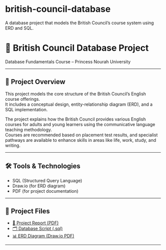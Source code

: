 # british-council-database
A database project that models the British Council’s course system using ERD and SQL.
# 🏫 British Council Database Project  
Database Fundamentals Course – Princess Nourah University

---

## 🧠 Project Overview

This project models the core structure of the British Council’s English course offerings.  
It includes a conceptual design, entity-relationship diagram (ERD), and a SQL implementation.  

The project explains how the British Council provides various English courses for adults and young learners using the communicative language teaching methodology.  
Courses are recommended based on placement test results, and specialist pathways are available to enhance skills in areas like life, work, study, and writing.

---

## 🛠️ Tools & Technologies

- SQL (Structured Query Language)  
- Draw.io (for ERD diagram)  
- PDF (for project documentation)

---

## 📄 Project Files

- [📄 Project Report (PDF)](british-council-report.pdf)  
- [🗂️ Database Script (.sql)](british-council-database.sql)  
- [📊 ERD Diagram (Draw.io PDF)](british-council-erd.pdf)

---
